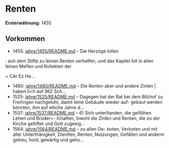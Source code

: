 # Renten

**Ersterwähnung:** 1455

## Vorkommen
- 1455: [jahre/1455/README.md](../jahre/1455/README.md) – Die Herzöge ſollen

: auh dem Stifte zu ſeinen Renten verhelfen, und das
Kapitel ſoll in allen ſeinen Meſſen und Kollekten der


= CAr Ez
He...
- 1480: [jahre/1480/README.md](../jahre/1480/README.md) – Die Renten aber und andere Zinſen
| haben ſi<h auf 362 Sch...
- 1525: [jahre/1525/README.md](../jahre/1525/README.md) – Dagegen hat der Rat bei dem Biſchof zu
Freiſingen nachgeſuht, damit ſeine Gebäude wieder auf-
gebaut werden könnten, ihm auf etliche Jahre d...
- 1537: [jahre/1537/README.md](../jahre/1537/README.md) – 6) Sich unterſtanden, die geiſtlihen Lehen und Brüder=-
ſchaften, ſowohl die Zinſen und Renten, die zu der Kirche
geſtiftet und Gott zugeeig...
- 1564: [jahre/1564/README.md](../jahre/1564/README.md) – zu allen Ge-
boten, Verboten und mit aller Unterthänigkeit, Dienſten,
Renten, Nutzungen, Gefällen und anderm getreu, hold,
gewärtig und geho...

